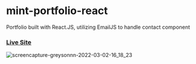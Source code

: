 # mint-portfolio-react
Portfolio built with React.JS, utilizing EmailJS to handle contact component


### [Live Site](http://greysonnn.com/) 

![screencapture-greysonnn-2022-03-02-16_18_23](https://user-images.githubusercontent.com/25331809/156466067-96851d05-5b19-4f42-a60b-2e24c2dbec10.png)
